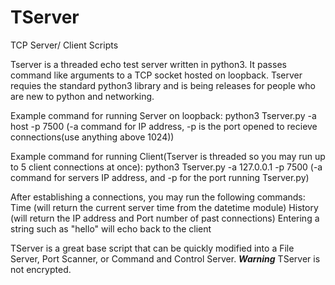# TServer
TCP Server/ Client Scripts


Tserver is a threaded echo test server written in python3. It passes command like arguments to a TCP socket hosted on loopback. 
Tserver requies the standard python3 library and is being releases for people who are new to python and networking.

Example command for running Server on loopback:
python3 Tserver.py -a host -p 7500 (-a command for IP address, -p is the port opened to recieve connections(use anything above 1024))



Example command for running Client(Tserver is threaded so you may run up to 5 client connections at once):
python3 Tserver.py -a 127.0.0.1 -p 7500 (-a command for servers IP address, and -p for the port running Tserver.py)



After establishing a connections, you may run the following commands: 
Time (will return the current server time from the datetime module) 
History (will return the IP address and Port number of past connections) 
Entering a string such as "hello" will echo back to the client


TServer is a great base script that can be quickly modified into a File Server, Port Scanner, or Command and Control Server.
***Warning*** TServer is not encrypted.
